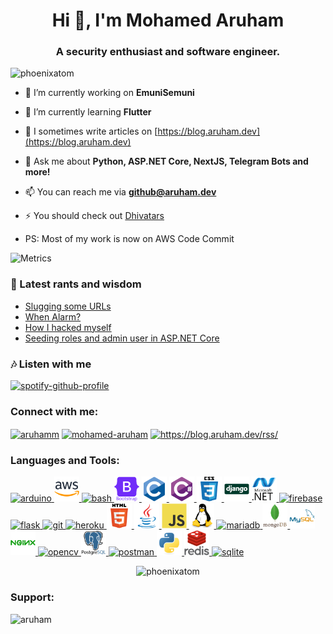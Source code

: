 <h1 align="center">Hi 👋, I'm Mohamed Aruham</h1>
<h3 align="center">A security enthusiast and software engineer.</h3>

<p align="left"> <img src="https://komarev.com/ghpvc/?username=phoenixatom&label=Profile%20views&color=0e75b6&style=flat" alt="phoenixatom" /> </p>

- 💸 I’m currently working on **EmuniSemuni**

- 🌱 I’m currently learning **Flutter**

- 📝 I sometimes write articles on [https://blog.aruham.dev](https://blog.aruham.dev)

- 💬 Ask me about **Python, ASP.NET Core, NextJS, Telegram Bots and more!**

- 📫 You can reach me via **github@aruham.dev**

- ⚡ You should check out [Dhivatars](https://github.com/phoenixatom/dhivatars)

- PS: Most of my work is now on AWS Code Commit

![Metrics](https://metrics.lecoq.io/phoenixatom?template=terminal&base.header=0&base.repositories=0&base.metadata=0&isocalendar=1&isocalendar.duration=half-year&config.timezone=Asia%2FSingapore)


### 📕 Latest rants and wisdom

<!-- BLOG-POST-LIST:START -->
- [Slugging some URLs](https://blog.aruham.dev/slugging-some-urls/)
- [When Alarm?](https://blog.aruham.dev/when-alarm/)
- [How I hacked myself](https://blog.aruham.dev/how-i-hacked-myself/)
- [Seeding roles and admin user in ASP.NET Core](https://blog.aruham.dev/aspdotnet-user-roles-seeder/)
<!-- BLOG-POST-LIST:END -->

### 🎶 Listen with me
[![spotify-github-profile](https://spotify-github-profile.vercel.app/api/view?uid=9zrk84889nvcz187zcdwb903y&cover_image=true&theme=novatorem)](https://spotify-github-profile.vercel.app/api/view?uid=9zrk84889nvcz187zcdwb903y&redirect=true)

<h3 align="left">Connect with me:</h3>
<p align="left">
<a href="https://twitter.com/aruhamm" target="blank"><img align="center" src="https://cdn.jsdelivr.net/npm/simple-icons@3.0.1/icons/twitter.svg" alt="aruhamm" height="30" width="40" /></a>
<a href="https://linkedin.com/in/mohamed-aruham" target="blank"><img align="center" src="https://cdn.jsdelivr.net/npm/simple-icons@3.0.1/icons/linkedin.svg" alt="mohamed-aruham" height="30" width="40" /></a>
<a href="/https://blog.aruham.dev/rss/" target="blank"><img align="center" src="https://cdn.jsdelivr.net/npm/simple-icons@3.0.1/icons/rss.svg" alt="https://blog.aruham.dev/rss/" height="30" width="40" /></a>
</p>

<h3 align="left">Languages and Tools:</h3>
<p align="left"> <a href="https://www.arduino.cc/" target="_blank"> <img src="https://cdn.worldvectorlogo.com/logos/arduino-1.svg" alt="arduino" width="40" height="40"/> </a> <a href="https://aws.amazon.com" target="_blank"> <img src="https://raw.githubusercontent.com/devicons/devicon/master/icons/amazonwebservices/amazonwebservices-original-wordmark.svg" alt="aws" width="40" height="40"/> </a> <a href="https://www.gnu.org/software/bash/" target="_blank"> <img src="https://www.vectorlogo.zone/logos/gnu_bash/gnu_bash-icon.svg" alt="bash" width="40" height="40"/> </a> <a href="https://getbootstrap.com" target="_blank"> <img src="https://raw.githubusercontent.com/devicons/devicon/master/icons/bootstrap/bootstrap-plain-wordmark.svg" alt="bootstrap" width="40" height="40"/> </a> <a href="https://www.cprogramming.com/" target="_blank"> <img src="https://raw.githubusercontent.com/devicons/devicon/master/icons/c/c-original.svg" alt="c" width="40" height="40"/> </a> <a href="https://www.w3schools.com/cs/" target="_blank"> <img src="https://raw.githubusercontent.com/devicons/devicon/master/icons/csharp/csharp-original.svg" alt="csharp" width="40" height="40"/> </a> <a href="https://www.w3schools.com/css/" target="_blank"> <img src="https://raw.githubusercontent.com/devicons/devicon/master/icons/css3/css3-original-wordmark.svg" alt="css3" width="40" height="40"/> </a> <a href="https://www.djangoproject.com/" target="_blank"> <img src="https://raw.githubusercontent.com/devicons/devicon/master/icons/django/django-original.svg" alt="django" width="40" height="40"/> </a> <a href="https://dotnet.microsoft.com/" target="_blank"> <img src="https://raw.githubusercontent.com/devicons/devicon/master/icons/dot-net/dot-net-original-wordmark.svg" alt="dotnet" width="40" height="40"/> </a> <a href="https://firebase.google.com/" target="_blank"> <img src="https://www.vectorlogo.zone/logos/firebase/firebase-icon.svg" alt="firebase" width="40" height="40"/> </a> <a href="https://flask.palletsprojects.com/" target="_blank"> <img src="https://www.vectorlogo.zone/logos/pocoo_flask/pocoo_flask-icon.svg" alt="flask" width="40" height="40"/> </a> <a href="https://git-scm.com/" target="_blank"> <img src="https://www.vectorlogo.zone/logos/git-scm/git-scm-icon.svg" alt="git" width="40" height="40"/> </a> <a href="https://heroku.com" target="_blank"> <img src="https://www.vectorlogo.zone/logos/heroku/heroku-icon.svg" alt="heroku" width="40" height="40"/> </a> <a href="https://www.w3.org/html/" target="_blank"> <img src="https://raw.githubusercontent.com/devicons/devicon/master/icons/html5/html5-original-wordmark.svg" alt="html5" width="40" height="40"/> </a> <a href="https://www.java.com" target="_blank"> <img src="https://raw.githubusercontent.com/devicons/devicon/master/icons/java/java-original.svg" alt="java" width="40" height="40"/> </a> <a href="https://developer.mozilla.org/en-US/docs/Web/JavaScript" target="_blank"> <img src="https://raw.githubusercontent.com/devicons/devicon/master/icons/javascript/javascript-original.svg" alt="javascript" width="40" height="40"/> </a> <a href="https://www.linux.org/" target="_blank"> <img src="https://raw.githubusercontent.com/devicons/devicon/master/icons/linux/linux-original.svg" alt="linux" width="40" height="40"/> </a> <a href="https://mariadb.org/" target="_blank"> <img src="https://www.vectorlogo.zone/logos/mariadb/mariadb-icon.svg" alt="mariadb" width="40" height="40"/> </a> <a href="https://www.mongodb.com/" target="_blank"> <img src="https://raw.githubusercontent.com/devicons/devicon/master/icons/mongodb/mongodb-original-wordmark.svg" alt="mongodb" width="40" height="40"/> </a> <a href="https://www.mysql.com/" target="_blank"> <img src="https://raw.githubusercontent.com/devicons/devicon/master/icons/mysql/mysql-original-wordmark.svg" alt="mysql" width="40" height="40"/> </a> <a href="https://www.nginx.com" target="_blank"> <img src="https://raw.githubusercontent.com/devicons/devicon/master/icons/nginx/nginx-original.svg" alt="nginx" width="40" height="40"/> </a> <a href="https://opencv.org/" target="_blank"> <img src="https://www.vectorlogo.zone/logos/opencv/opencv-icon.svg" alt="opencv" width="40" height="40"/> </a> <a href="https://www.postgresql.org" target="_blank"> <img src="https://raw.githubusercontent.com/devicons/devicon/master/icons/postgresql/postgresql-original-wordmark.svg" alt="postgresql" width="40" height="40"/> </a> <a href="https://postman.com" target="_blank"> <img src="https://www.vectorlogo.zone/logos/getpostman/getpostman-icon.svg" alt="postman" width="40" height="40"/> </a> <a href="https://www.python.org" target="_blank"> <img src="https://raw.githubusercontent.com/devicons/devicon/master/icons/python/python-original.svg" alt="python" width="40" height="40"/> </a> <a href="https://redis.io" target="_blank"> <img src="https://raw.githubusercontent.com/devicons/devicon/master/icons/redis/redis-original-wordmark.svg" alt="redis" width="40" height="40"/> </a> <a href="https://www.sqlite.org/" target="_blank"> <img src="https://www.vectorlogo.zone/logos/sqlite/sqlite-icon.svg" alt="sqlite" width="40" height="40"/> </a> </p>

<p align="center"> <img src="https://github-readme-stats.vercel.app/api?username=phoenixatom&show_icons=true&locale=en&theme=algolia" alt="phoenixatom" /></p>


<h3 align="left">Support:</h3>
<p><a href="https://ko-fi.com/aruham"> <img align="left" src="https://cdn.ko-fi.com/cdn/kofi3.png?v=3" height="50" width="210" alt="aruham" /></a></p><br><br>
